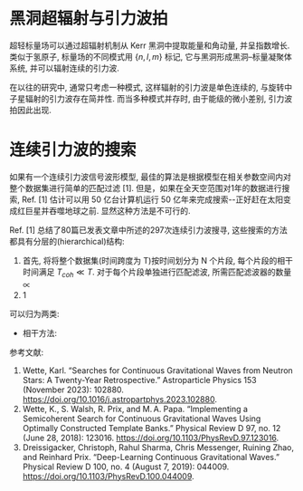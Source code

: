 # 黑洞超辐射与引力波拍
超轻标量场可以通过超辐射机制从 Kerr 黑洞中提取能量和角动量, 并呈指数增长. 类似于氢原子, 标量场的不同模式用 $\{n, l, m\}$ 标记, 它与黑洞形成黑洞–标量凝聚体系统, 并可以辐射连续的引力波.

在以往的研究中, 通常只考虑一种模式, 这样辐射的引力波是单色连续的, 与旋转中子星辐射的引力波存在简并性. 而当多种模式并存时, 由于能级的微小差别, 引力波拍因此出现.

# 连续引力波的搜索
如果有一个连续引力波信号波形模型, 最佳的算法是根据模型在相关参数空间内对整个数据集进行简单的匹配过滤 [1]. 但是，如果在全天空范围对1年的数据进行搜索, Ref. [1] 估计可以用 50 亿台计算机运行 50 亿年来完成搜索--正好赶在太阳变成红巨星并吞噬地球之前. 显然这种方法是不可行的.

Ref. [1] 总结了80篇已发表文章中所述的297次连续引力波搜寻, 这些搜索的方法都具有分层的(hierarchical)结构:
1. 首先, 将将整个数据集(时间跨度为 T)按时间划分为 N 个片段, 每个片段的相干时间满足 $T_{coh} \ll T$. 对于每个片段单独进行匹配滤波, 所需匹配滤波器的数量 $\propto$
2. 1

可以归为两类:
- 相干方法: 

参考文献:
1. Wette, Karl. “Searches for Continuous Gravitational Waves from Neutron Stars: A Twenty-Year Retrospective.” Astroparticle Physics 153 (November 2023): 102880. https://doi.org/10.1016/j.astropartphys.2023.102880.
2. Wette, K., S. Walsh, R. Prix, and M. A. Papa. “Implementing a Semicoherent Search for Continuous Gravitational Waves Using Optimally Constructed Template Banks.” Physical Review D 97, no. 12 (June 28, 2018): 123016. https://doi.org/10.1103/PhysRevD.97.123016.
3. Dreissigacker, Christoph, Rahul Sharma, Chris Messenger, Ruining Zhao, and Reinhard Prix. “Deep-Learning Continuous Gravitational Waves.” Physical Review D 100, no. 4 (August 7, 2019): 044009. https://doi.org/10.1103/PhysRevD.100.044009.
